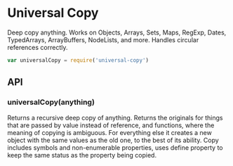 # Universal Copy

Deep copy anything. Works on Objects, Arrays, Sets, Maps, RegExp, Dates,
TypedArrays, ArrayBuffers, NodeLists, and more. Handles circular references
correctly.

```javascript
var universalCopy = require('universal-copy')
```

## API

### universalCopy(anything)

Returns a recursive deep copy of anything. Returns the originals for things
that are passed by value instead of reference, and functions, where the meaning
of copying is ambiguous. For everything else it creates a new object with the
same values as the old one, to the best of its ability. Copy includes symbols
and non-enumerable properties, uses define property to keep the same status as
the property being copied.


